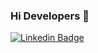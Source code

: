### Hi Developers 👋
[![Linkedin Badge](https://img.shields.io/badge/-Vinay-blue?style=flat-square&logo=Linkedin&logoColor=white&link=www.linkedin.com/in/ᴠɪɴᴀʏ-ᴋᴏᴄʜᴜʀᴇ-5a0332223/)](https://www.linkedin.com/in/ᴠɪɴᴀʏ-ᴋᴏᴄʜᴜʀᴇ-5a0332223/)

<!-- - 👋 Hi, I’m @Vinaykochure
- 👀 I’m interested in ...
- 🌱 I’m currently learning ...
- 💞️ I’m looking to collaborate on ...
- 📫 How to reach me ... -->

<!---
Vinaykochure/Vinaykochure is a ✨ special ✨ repository because its `README.md` (this file) appears on your GitHub profile.
You can click the Preview link to take a look at your changes.
--->
